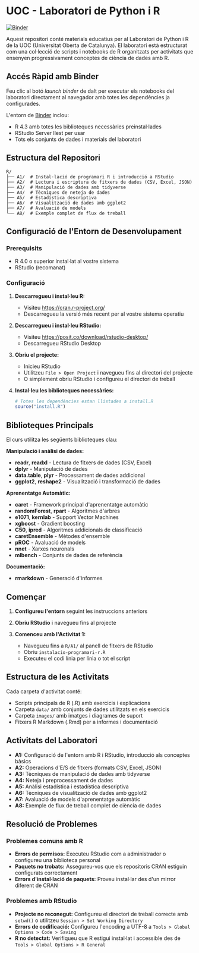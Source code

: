 # UOC - Laboratori de Python i R

[![Binder](https://mybinder.org/badge_logo.svg)](https://mybinder.org/v2/gl/UOC%2Feimt%2Fdatascience%2FLAB%2Fr-cat/HEAD?urlpath=rstudio)

Aquest repositori conté materials educatius per al Laboratori de Python i R de la UOC (Universitat Oberta de Catalunya). El laboratori està estructurat com una col·lecció de scripts i notebooks de R organitzats per activitats que ensenyen progressivament conceptes de ciència de dades amb R.

## Accés Ràpid amb Binder

Feu clic al botó _launch binder_ de dalt per executar els notebooks del laboratori directament al navegador amb totes les dependències ja configurades.

L'entorn de [Binder](https://mybinder.org/) inclou:
- R 4.3 amb totes les biblioteques necessàries preinstal·lades
- RStudio Server llest per usar
- Tots els conjunts de dades i materials del laboratori

## Estructura del Repositori

```
R/
├── A1/  # Instal·lació de programari R i introducció a RStudio
├── A2/  # Lectura i escriptura de fitxers de dades (CSV, Excel, JSON)
├── A3/  # Manipulació de dades amb tidyverse
├── A4/  # Tècniques de neteja de dades
├── A5/  # Estadística descriptiva
├── A6/  # Visualització de dades amb ggplot2
├── A7/  # Avaluació de models
└── A8/  # Exemple complet de flux de treball
```

## Configuració de l'Entorn de Desenvolupament

### Prerequisits
- R 4.0 o superior instal·lat al vostre sistema
- RStudio (recomanat)

### Configuració

1. **Descarregueu i instal·leu R:**
   - Visiteu https://cran.r-project.org/
   - Descarregueu la versió més recent per al vostre sistema operatiu

2. **Descarregueu i instal·leu RStudio:**
   - Visiteu https://posit.co/download/rstudio-desktop/
   - Descarregueu RStudio Desktop

3. **Obriu el projecte:**
   - Inicieu RStudio
   - Utilitzeu `File > Open Project` i navegueu fins al directori del projecte
   - O simplement obriu RStudio i configureu el directori de treball

4. **Instal·leu les biblioteques necessàries:**
   ```r
   # Totes les dependències estan llistades a install.R
   source("install.R")
   ```

## Biblioteques Principals

El curs utilitza les següents biblioteques clau:

**Manipulació i anàlisi de dades:**
- **readr**, **readxl** - Lectura de fitxers de dades (CSV, Excel)
- **dplyr** - Manipulació de dades
- **data.table**, **plyr** - Processament de dades addicional
- **ggplot2**, **reshape2** - Visualització i transformació de dades

**Aprenentatge Automàtic:**
- **caret** - Framework principal d'aprenentatge automàtic
- **randomForest**, **rpart** - Algoritmes d'arbres
- **e1071**, **kernlab** - Support Vector Machines
- **xgboost** - Gradient boosting
- **C50**, **ipred** - Algoritmes addicionals de classificació
- **caretEnsemble** - Mètodes d'ensemble
- **pROC** - Avaluació de models
- **nnet** - Xarxes neuronals
- **mlbench** - Conjunts de dades de referència

**Documentació:**
- **rmarkdown** - Generació d'informes

## Començar

1. **Configureu l'entorn** seguint les instruccions anteriors

2. **Obriu RStudio** i navegueu fins al projecte

3. **Comenceu amb l'Activitat 1:**
   - Navegueu fins a `R/A1/` al panell de fitxers de RStudio
   - Obriu `instalacio-programari-r.R`
   - Executeu el codi línia per línia o tot el script

## Estructura de les Activitats

Cada carpeta d'activitat conté:
- Scripts principals de R (.R) amb exercicis i explicacions
- Carpeta `data/` amb conjunts de dades utilitzats en els exercicis
- Carpeta `images/` amb imatges i diagrames de suport
- Fitxers R Markdown (.Rmd) per a informes i documentació

## Activitats del Laboratori

- **A1:** Configuració de l'entorn amb R i RStudio, introducció als conceptes bàsics
- **A2:** Operacions d'E/S de fitxers (formats CSV, Excel, JSON)
- **A3:** Tècniques de manipulació de dades amb tidyverse
- **A4:** Neteja i preprocessament de dades
- **A5:** Anàlisi estadística i estadística descriptiva
- **A6:** Tècniques de visualització de dades amb ggplot2
- **A7:** Avaluació de models d'aprenentatge automàtic
- **A8:** Exemple de flux de treball complet de ciència de dades

## Resolució de Problemes

### Problemes comuns amb R
- **Errors de permisos:** Executeu RStudio com a administrador o configureu una biblioteca personal
- **Paquets no trobats:** Assegureu-vos que els repositoris CRAN estiguin configurats correctament
- **Errors d'instal·lació de paquets:** Proveu instal·lar des d'un mirror diferent de CRAN

### Problemes amb RStudio
- **Projecte no reconegut:** Configureu el directori de treball correcte amb `setwd()` o utilitzeu `Session > Set Working Directory`
- **Errors de codificació:** Configureu l'encoding a UTF-8 a `Tools > Global Options > Code > Saving`
- **R no detectat:** Verifiqueu que R estigui instal·lat i accessible des de `Tools > Global Options > R General`
